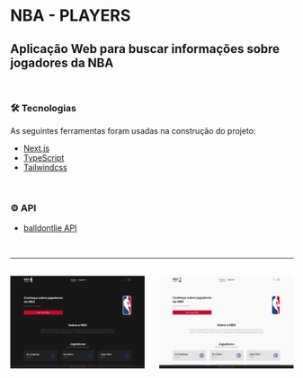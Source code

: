 # NBA - PLAYERS

## Aplicação Web para buscar informações sobre jogadores da NBA

<br/>

### 🛠 Tecnologias


As seguintes ferramentas foram usadas na construção do projeto:

- [Next.js](https://beta.nextjs.org/docs/routing/pages-and-layouts)
- [TypeScript](https://www.typescriptlang.org/)
- [Tailwindcss](https://tailwindcss.com/)

<br/>

### ⚙️ API
- [balldontlie API](https://www.balldontlie.io/?ref=publicapis.dev#introduction)

<br/>

---

<br/>

<div style="display: flex; justify-content: space-between;">
    <img style="" src="assets/nba-players-dark.png" width="47.5%;" alt="Imagem do projeto versão dark"/>
    <img style="" src="assets/nba-players-light.png" width="47.5%;" alt="Imagem do projeto versão light"/>
</div>